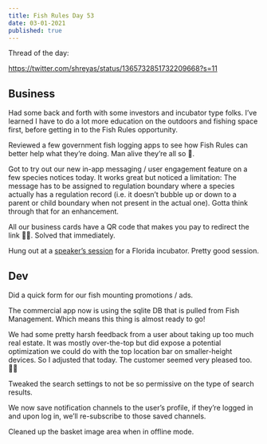 ```yaml
---
title: Fish Rules Day 53
date: 03-01-2021
published: true
---
```


Thread of the day:

https://twitter.com/shreyas/status/1365732851732209668?s=11

## Business

Had some back and forth with some investors and incubator type folks.  I’ve learned I have to do a lot more education on the outdoors and fishing space first, before getting in to the Fish Rules opportunity.

Reviewed a few government fish logging apps to see how Fish Rules can better help what they’re doing.  Man alive they’re all so 🤢.

Got to try out our new in-app messaging / user engagement feature on a few species notices today.  It works great but noticed a limitation: The message has to be assigned to regulation boundary where a species actually has a regulation record (i.e. it doesn’t bubble up or down to a parent or child boundary when not present in the actual one).  Gotta think through that for an enhancement.

All our business cards have a QR code that makes you pay to redirect the link 🤦‍♂️.  Solved that immediately.

Hung out at a [speaker’s session][1] for a Florida incubator.  Pretty good session.

## Dev

Did a quick form for our fish mounting promotions / ads.

The commercial app now is using the sqlite DB that is pulled from Fish Management.  Which means this thing is almost ready to go!

We had some pretty harsh feedback from a user about taking up too much real estate.  It was mostly over-the-top but did expose a potential optimization we could do with the top location bar on smaller-height devices.  So I adjusted that today.  The customer seemed very pleased too.  🤷‍♂️

Tweaked the search settings to not be so permissive on the type of search results.

We now save notification channels to the user’s profile, if they’re logged in and upon log in, we’ll re-subscribe to those saved channels.

Cleaned up the basket image area when in offline mode.

[1]:	https://www.onesixonegroup.com/
